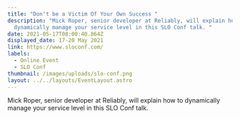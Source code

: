 ```yaml
---
title: "Don't be a Victim Of Your Own Success "
description: "Mick Roper, senior developer at Reliably, will explain how to
  dynamically manage your service level in this SLO Conf talk. "
date: 2021-05-17T08:00:40.864Z
displayed_date: 17-20 May 2021
link: https://www.sloconf.com/
labels:
  - Online Event
  - SLO Conf
thumbnail: /images/uploads/slo-conf.png
layout: ../../layouts/EventLayout.astro
---
```


Mick Roper, senior developer at Reliably, will explain how to dynamically manage your service level in this SLO Conf talk.
